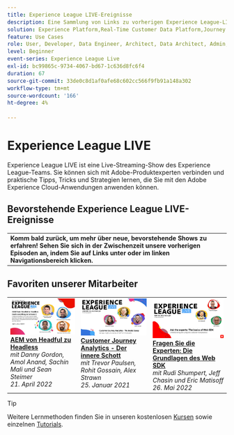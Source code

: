 ```yaml
---
title: Experience League LIVE-Ereignisse
description: Eine Sammlung von Links zu vorherigen Experience League-LIVE-Ereignissen
solution: Experience Platform,Real-Time Customer Data Platform,Journey Optimizer,Experience Manager,Target,Audience Manager,Analytics
feature: Use Cases
role: User, Developer, Data Engineer, Architect, Data Architect, Admin, Leader
level: Beginner
event-series: Experience League Live
exl-id: bc99865c-9734-4067-bd67-1c636d8fc6f4
duration: 67
source-git-commit: 33de0c8d1af0afe68c602cc566f9fb91a148a302
workflow-type: tm+mt
source-wordcount: '166'
ht-degree: 4%

---
```


# Experience League LIVE 

Experience League LIVE ist eine Live-Streaming-Show des Experience League-Teams.  Sie können sich mit Adobe-Produktexperten verbinden und praktische Tipps, Tricks und Strategien lernen, die Sie mit den Adobe Experience Cloud-Anwendungen anwenden können.

<div id="upcoming-events">

## Bevorstehende Experience League LIVE-Ereignisse

<table>
<tr>

<td style="vertical-align: top;">
      <b>Komm bald zurück, um mehr über neue, bevorstehende Shows zu erfahren! Sehen Sie sich in der Zwischenzeit unsere vorherigen Episoden an, indem Sie auf Links unter oder im linken Navigationsbereich klicken.</b>
  </td>
</tr>
</table>

</div>

<div id="recs-overview-body-1"></div>
<div id="recs-overview-body-2"></div>
<div id="recs-overview-body-3"></div>
<div id="recs-overview-body-4"></div>
<div id="recs-overview-body-5"></div>
<div id="recs-overview-body-6"></div>

<div id="past-events">


</div>

## Favoriten unserer Mitarbeiter

<table style="max-width: 1214px;">

<tr>
  <td style="vertical-align: top;"><a href="episodes/exl-live-episode-04-21-22.md">
      <img alt="Experience League LIVE Apr. 21" src="assets/youtube-thumbnails/april-21-yt.jpg">
    </a>
    <div>
      <a href="/help/experience-league-live/episodes/exl-live-episode-04-21-22.md">
        <strong>AEM von Headful zu Headless</strong>
      </a>
      <br/><em>mit Danny Gordon, Amol Anand, Sachin Mali und Sean Steimer</em>
      <br/><em>21. April 2022</em>
    </div>
  </td>

<td style="vertical-align: top;">
    <a href="episodes/exl-live-episode-08.md">
      <img alt="Experience League LIVE ep8" src="./assets/youtube-thumbnails/jan-25-yt.jpg">
    </a>
    <div>
      <a href="episodes/exl-live-episode-08.md"><strong>Customer Journey Analytics - Der innere Schott</strong></a>
      <br/><em>mit Trevor Paulsen, Rohit Gossain, Alex Strawn</em>
      <br/><em>25. Januar 2021</em>
    </div>
  </td>

<td style="vertical-align: top;">
    <a href="episodes/exl-live-episode-05-26-22.md">
      <img alt="Experience League LIVE 26. Mai" src="assets/May26_exl_live_banner_web_1920_WebBanner.png">
    </a>
    <div>
      <a href="episodes/exl-live-episode-05-26-22.md">
        <strong>Fragen Sie die Experten: Die Grundlagen des Web SDK</strong>
      </a>
      <br/><em>mit Rudi Shumpert, Jeff Chasin und Eric Matisoff</em>
      <br/><em>26. Mai 2022</em>
    </div>
  </td>
  </tr>

</table>


>[!TIP]
>
>Weitere Lernmethoden finden Sie in unseren kostenlosen [Kursen](https://experienceleague.adobe.com/?lang=de#dashboard/learning) sowie einzelnen [Tutorials](https://experienceleague.adobe.com/docs/home-tutorials.html?lang=de).
